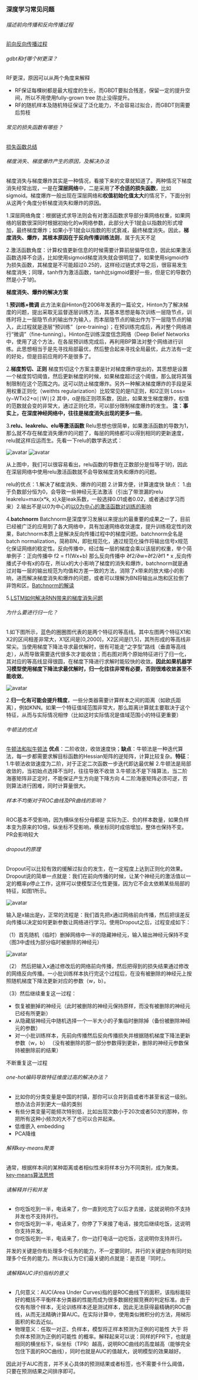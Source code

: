 ### 深度学习常见问题

###### 描述前向传播和反向传播过程
[前向反向传播过程](https://www.cnblogs.com/charlotte77/p/5629865.html)

###### gdbt和rf哪个树更深？

RF更深，原因可以从两个角度来解释
- RF保证每棵树都是最大程度的生长，而GBDT要拟合残差，保留一定的提升空间，所以不用使用fully-grown tree 防止没得提升。
- RF的随机样本及随机特征保证了泛化能力，不会容易过拟合，而GBDT则需要后剪枝

###### 常见的损失函数有哪些？

[损失函数总结](https://zhuanlan.zhihu.com/p/58883095)

###### 梯度消失、梯度爆炸产生的原因，及解决办法

梯度消失与梯度爆炸其实是一种情况，看接下来的文章就知道了。两种情况下梯度消失经常出现，一是在**深层网络**中，二是采用了**不合适的损失函数**，比如sigmoid。梯度爆炸一般出现在深层网络和**权值初始化值太大**的情况下，下面分别从这两个角度分析梯度消失和爆炸的原因。

1.深层网络角度：根据链式求导法则会有对激活函数求导部分乘网络权重，如果网络的层数很深同时根据初始化的w网络参数，此部分大于1就会以指数的形式增加，最终梯度爆炸；如果小于1就会以指数的形式衰减，最终梯度消失。因此，**梯度消失、爆炸，其根本原因在于反向传播训练法则**，属于先天不足

2.激活函数角度：计算权值更新信息的时候需要计算前层偏导信息，因此如果激活函数选择不合适，比如使用sigmoid梯度消失就会很明显了，如果使用sigmoid作为损失函数，其梯度是不可能超过0.25的，这样经过链式求导之后，很容易发生梯度消失；同理，tanh作为激活函数，tanh比sigmoid要好一些，但是它的导数仍然是小于1的。

**梯度消失、爆炸的解决方案**

1.**预训练+微调** 此方法来自Hinton在2006年发表的一篇论文，Hinton为了解决梯度的问题，提出采取无监督逐层训练方法，其基本思想是每次训练一层隐节点，训练时将上一层隐节点的输出作为输入，而本层隐节点的输出作为下一层隐节点的输入，此过程就是逐层“预训练”（pre-training）；在预训练完成后，再对整个网络进行“微调”（fine-tunning）。Hinton在训练深度信念网络（Deep Belief Networks中，使用了这个方法，在各层预训练完成后，再利用BP算法对整个网络进行训练。此思想相当于是先寻找局部最优，然后整合起来寻找全局最优，此方法有一定的好处，但是目前应用的不是很多了。

2.**梯度剪切、正则** 梯度剪切这个方案主要是针对梯度爆炸提出的，其思想是设置一个梯度剪切阈值，然后更新梯度的时候，如果梯度超过这个阈值，那么就将其强制限制在这个范围之内。这可以防止梯度爆炸。另外一种解决梯度爆炸的手段是采用权重正则化（weithts regularization）比较常见的是l1正则，和l2正则 Loss=(y−WTx)2+α∣∣W∣∣2 其中，α是指正则项系数，因此，如果发生梯度爆炸，权值的范数就会变的非常大，通过正则化项，可以部分限制梯度爆炸的发生。 **注：事实上，在深度神经网络中，往往是梯度消失出现的更多一些**。

3.**relu、leakrelu、elu等激活函数** Relu思想也很简单，如果激活函数的导数为1，那么就不存在梯度消失爆炸的问题了，每层的网络都可以得到相同的更新速度，relu就这样应运而生。先看一下relu的数学表达式：

![avatar](https://github.com/coderGray1296/code/blob/master/%E6%B7%B1%E5%BA%A6%E5%AD%A6%E4%B9%A0%E5%A4%8D%E4%B9%A0/pictures/DL_1.png)
![avatar](https://github.com/coderGray1296/code/blob/master/%E6%B7%B1%E5%BA%A6%E5%AD%A6%E4%B9%A0%E5%A4%8D%E4%B9%A0/pictures/DL_2.png)

从上图中，我们可以很容易看出，relu函数的导数在正数部分是恒等于1的，因此在深层网络中使用relu激活函数就不会导致梯度消失和爆炸的问题。

relu的优点：1.解决了梯度消失、爆炸的问题 2.计算方便，计算速度快 缺点： 1.由于负数部分恒为0，会导致一些神经元无法激活（引出了带泄漏的relu leakrelu=max(x*k, x),k是leak系数，一般选择0.01或者0.02，或者通过学习而来）2.输出不是以0为中心的[以0为中心的激活函数对训练的影响](https://www.jianshu.com/p/a2c9f904f8e8)

4.**batchnorm** Batchnorm是深度学习发展以来提出的最重要的成果之一了，目前已经被广泛的应用到了各大网络中，具有加速网络收敛速度，提升训练稳定性的效果，Batchnorm本质上是解决反向传播过程中的梯度问题。batchnorm全名是batch normalization，简称BN，即批规范化，通过规范化操作将输出信号x规范化保证网络的稳定性。反向传播中，经过每一层的梯度会乘以该层的权重，举个简单例子：正向传播中 f2 = f1(Wx+b) 那么反向传播中 ∂f2/∂w=∂f2/∂f1 * x ,反向传播式子中有x的存在，所以x的大小影响了梯度的消失和爆炸，batchnorm就是通过对每一层的输出规范为均值和方差一致的方法，消除了x带来的放大缩小的影响，进而解决梯度消失和爆炸的问题，或者可以理解为BN将输出从饱和区拉倒了非饱和区。[Batchnorm的解读](https://blog.csdn.net/qq_25737169/article/details/79048516)

5.[LSTM如何解决RNN带来的梯度消失问题](https://weizhixiaoyi.com/archives/491.html)

###### 为什么要进行归一化？

1.如下图所示，蓝色的圈圈图代表的是两个特征的等高线。其中左图两个特征X1和X2的区间相差非常大，X1区间是[0,2000]，X2区间是[1,5]，其所形成的等高线非常尖。当使用梯度下降法寻求最优解时，很有可能走“之字型”路线（垂直等高线走），从而导致需要迭代很多次才能收敛；而右图对两个原始特征进行了归一化，其对应的等高线显得很圆，在梯度下降进行求解时能较快的收敛。**因此如果机器学习模型使用梯度下降法求最优解时，归一化往往非常有必要，否则很难收敛甚至不能收敛**。

![avatar](https://github.com/coderGray1296/code/blob/master/%E6%B7%B1%E5%BA%A6%E5%AD%A6%E4%B9%A0%E5%A4%8D%E4%B9%A0/pictures/DL_3.png)

2.**归一化有可能会提升精度**，一些分类器需要计算样本之间的距离（如欧氏距离），例如KNN。如果一个特征值域范围非常大，那么距离计算就主要取决于这个特征，从而与实际情况相悖（比如这时实际情况是值域范围小的特征更重要）

###### 牛顿法的优点
[牛顿法和拟牛顿法](https://zhuanlan.zhihu.com/p/46536960)
**优点**：二阶收敛，收敛速度快；**缺点**：牛顿法是一种迭代算法，每一步都需要求解目标函数的Hessian矩阵的逆矩阵，计算比较复杂。**特征**：1.牛顿法收敛速度为二阶，对于正定二次函数一步迭代即达最优解 2.牛顿法是局部收敛的，当初始点选择不当时，往往导致不收敛 3.牛顿法不是下降算法，当二阶海塞矩阵非正定时，不能保证产生方向是下降方向 4.二阶海塞矩阵必须可逆，否则算法进行困难，同时计算量很大。

###### 样本不均衡对于ROC曲线及PR曲线的影响？

ROC基本不受影响，因为横纵坐标分母都是 实际为正、负的样本数量，如果负样本变为原来的10倍，纵坐标不受影响，横坐标同时成倍增加，整体也保持不变。PR会影响较大

###### dropout的原理

Dropout可以比较有效的缓解过拟合的发生，在一定程度上达到正则化的效果。Dropout说的简单一点就是：我们在前向传播的时候，让某个神经元的激活值以一定的概率p停止工作，这样可以使模型泛化性更强，因为它不会太依赖某些局部的特征，如图1所示。

![avatar](https://github.com/coderGray1296/code/blob/master/%E6%B7%B1%E5%BA%A6%E5%AD%A6%E4%B9%A0%E5%A4%8D%E4%B9%A0/pictures/DL_4.png)

输入是x输出是y，正常的流程是：我们首先把x通过网络前向传播，然后把误差反向传播以决定如何更新参数让网络进行学习。使用Dropout之后，过程变成如下：

（1）首先随机（临时）删掉网络中一半的隐藏神经元，输入输出神经元保持不变（图3中虚线为部分临时被删除的神经元）

![avatar](https://github.com/coderGray1296/code/blob/master/%E6%B7%B1%E5%BA%A6%E5%AD%A6%E4%B9%A0%E5%A4%8D%E4%B9%A0/pictures/DL_5.png)

（2） 然后把输入x通过修改后的网络前向传播，然后把得到的损失结果通过修改的网络反向传播。一小批训练样本执行完这个过程后，在没有被删除的神经元上按照随机梯度下降法更新对应的参数（w，b）。

（3）然后继续重复这一过程：
- 恢复被删掉的神经元（此时被删除的神经元保持原样，而没有被删除的神经元已经有所更新）
- 从隐藏层神经元中随机选择一个一半大小的子集临时删除掉（备份被删除神经元的参数）
- 对一小批训练样本，先前向传播然后反向传播损失并根据随机梯度下降法更新参数（w，b） （没有被删除的那一部分参数得到更新，删除的神经元参数保持被删除前的结果）

不断重复这一过程

###### one-hot编码导致特征维度过高的解决办法？

- 比如你的分类变量是中国的村镇，那你可以合并到县或者市甚至省这一级别。想办法合并到更大一级的类别
- 有些分类变量可能频次特别低，比如出现次数小于20次或者50次的那种，你把所有这种小频次的大不了也可以合并起来。
- 低维嵌入 embedding
- PCA降维

###### 解释key-means聚类

通常，根据样本间的某种距离或者相似性来将样本分为不同类别，成为聚类。[key-means算法思想](https://www.cnblogs.com/chenhuabin/p/11790227.html)

###### 请解释并行和并发

- 你吃饭吃到一半，电话来了，你一直到吃完了以后才去接，这就说明你不支持并发也不支持并行。
- 你吃饭吃到一半，电话来了，你停了下来接了电话，接完后继续吃饭，这说明你支持并发。
- 你吃饭吃到一半，电话来了，你一边打电话一边吃饭，这说明你支持并行。

并发的关键是你有处理多个任务的能力，不一定要同时。并行的关键是你有同时处理多个任务的能力。所以我认为它们最关键的点就是：是否是『同时』。

###### 请解释AUC评价指标的意义

- 几何意义：AUC(Area Under Curves)指的是ROC曲线下的面积，该指标能较好的概括不平衡样本分类器的性能而成为很多数据挖掘竞赛的判定标准。由于仅有有限个样本，无论训练样本还是测试样本，因此无法获得最精确的ROC曲线，从而无法精确计算AUC。在实际计算中，使用类似微积分的方法，用梯形面积的和去近似。
- 物理意义：任取一对正、负样本，模型将正样本预测为正例的可能性 大于 将负样本预测为正例的可能性 的概率。解释起来可以说：同样的FPR下，也就是相同的横坐标下，纵坐标（TPR）越高，说明ROC曲线的高度越高（能够完全包住下面的ROC曲线），同时也就是AUC的值越大，说明模型的效果越好。

因此对于AUC而言，并不关心具体的预测结果或者标签，也不需要卡什么阈值，只要在预测结果之间排序即可。

